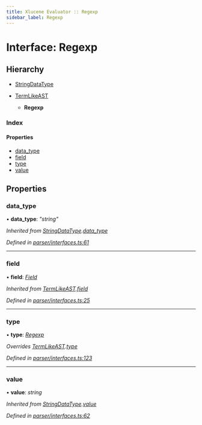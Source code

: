 ```yaml
---
title: Xlucene Evaluator :: Regexp
sidebar_label: Regexp
---
```


# Interface: Regexp

## Hierarchy

* [StringDataType](stringdatatype.md)

* [TermLikeAST](termlikeast.md)

  * **Regexp**

### Index

#### Properties

* [data_type](regexp.md#data_type)
* [field](regexp.md#field)
* [type](regexp.md#type)
* [value](regexp.md#value)

## Properties

###  data_type

• **data_type**: *"string"*

*Inherited from [StringDataType](stringdatatype.md).[data_type](stringdatatype.md#data_type)*

*Defined in [parser/interfaces.ts:61](https://github.com/terascope/teraslice/blob/b0f73ab9/packages/xlucene-evaluator/src/parser/interfaces.ts#L61)*

___

###  field

• **field**: *[Field](../overview.md#field)*

*Inherited from [TermLikeAST](termlikeast.md).[field](termlikeast.md#field)*

*Defined in [parser/interfaces.ts:25](https://github.com/terascope/teraslice/blob/b0f73ab9/packages/xlucene-evaluator/src/parser/interfaces.ts#L25)*

___

###  type

• **type**: *[Regexp](../enums/asttype.md#regexp)*

*Overrides [TermLikeAST](termlikeast.md).[type](termlikeast.md#type)*

*Defined in [parser/interfaces.ts:123](https://github.com/terascope/teraslice/blob/b0f73ab9/packages/xlucene-evaluator/src/parser/interfaces.ts#L123)*

___

###  value

• **value**: *string*

*Inherited from [StringDataType](stringdatatype.md).[value](stringdatatype.md#value)*

*Defined in [parser/interfaces.ts:62](https://github.com/terascope/teraslice/blob/b0f73ab9/packages/xlucene-evaluator/src/parser/interfaces.ts#L62)*

